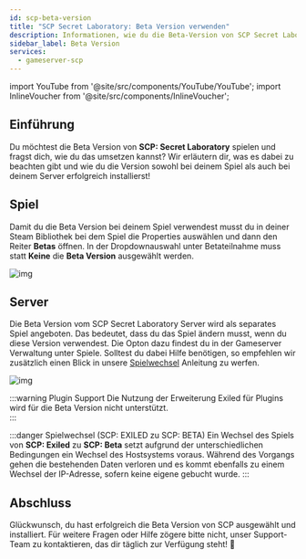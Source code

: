 ```yaml
---
id: scp-beta-version
title: "SCP Secret Laboratory: Beta Version verwenden"
description: Informationen, wie du die Beta-Version von SCP Secret Laboratory auswählst und installierst bei ZAP-Hosting - ZAP-Hosting.com Documentation
sidebar_label: Beta Version
services:
  - gameserver-scp
---
```


import YouTube from '@site/src/components/YouTube/YouTube';
import InlineVoucher from '@site/src/components/InlineVoucher';

## Einführung

Du möchtest die Beta Version von **SCP: Secret Laboratory** spielen und fragst dich, wie du das umsetzen kannst? Wir erläutern dir, was es dabei zu beachten gibt und wie du die Version sowohl bei deinem Spiel als auch bei deinem Server erfolgreich installierst!

<InlineVoucher />


## Spiel

Damit du die Beta Version bei deinem Spiel verwendest musst du in deiner Steam Bibliothek bei dem Spiel die Properties auswählen und dann den Reiter **Betas** öffnen. In der Dropdownauswahl unter Betateilnahme muss statt **Keine** die **Beta Version** ausgewählt werden. 

![img](https://screensaver01.zap-hosting.com/index.php/s/bWRKbCTEEpBDdkX/preview)

## Server

Die Beta Version vom SCP Secret Laboratory Server wird als separates Spiel angeboten. Das bedeutet, dass du das Spiel ändern musst, wenn du diese Version verwendest. Die Opton dazu findest du in der Gameserver Verwaltung unter Spiele. Solltest du dabei Hilfe benötigen, so empfehlen wir zusätzlich einen Blick in unsere [Spielwechsel](gameserver-gameswitch.md) Anleitung zu werfen. 

![img](https://screensaver01.zap-hosting.com/index.php/s/jkkERQGjX47ZrZK/preview)

:::warning Plugin Support
Die Nutzung der Erweiterung Exiled für Plugins wird für die Beta Version nicht unterstützt.  
:::

:::danger Spielwechsel (SCP: EXILED zu SCP: BETA)
Ein Wechsel des Spiels von **SCP: Exiled** zu **SCP: Beta** setzt aufgrund der unterschiedlichen Bedingungen ein Wechsel des Hostsystems voraus. Während des Vorgangs gehen die bestehenden Daten verloren und es kommt ebenfalls zu einem Wechsel der IP-Adresse, sofern keine eigene gebucht wurde. 
:::


## Abschluss

Glückwunsch, du hast erfolgreich die Beta Version von SCP ausgewählt und installiert. Für weitere Fragen oder Hilfe zögere bitte nicht, unser Support-Team zu kontaktieren, das dir täglich zur Verfügung steht! 🙂






